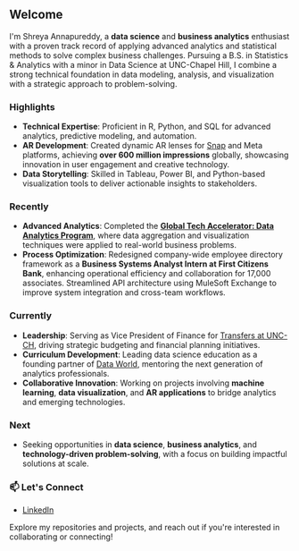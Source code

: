 ## Welcome  

I'm Shreya Annapureddy, a **data science** and **business analytics** enthusiast with a proven track record of applying advanced analytics and statistical methods to solve complex business challenges. Pursuing a B.S. in Statistics & Analytics with a minor in Data Science at UNC-Chapel Hill, I combine a strong technical foundation in data modeling, analysis, and visualization with a strategic approach to problem-solving.  

### Highlights  
- **Technical Expertise**: Proficient in R, Python, and SQL for advanced analytics, predictive modeling, and automation.  
- **AR Development**: Created dynamic AR lenses for [Snap](https://lensstudio.snapchat.com/creator/hG9De5xaBTOFzRNVdtWfpw) and Meta platforms, achieving **over 600 million impressions** globally, showcasing innovation in user engagement and creative technology.  
- **Data Storytelling**: Skilled in Tableau, Power BI, and Python-based visualization tools to deliver actionable insights to stakeholders.  

### Recently  
- **Advanced Analytics**: Completed the **[Global Tech Accelerator: Data Analytics Program](https://www.credential.net/a97b4ebe-3b13-4b35-8f98-aa16c4dc64a4)**, where data aggregation and visualization techniques were applied to real-world business problems.  
- **Process Optimization**: Redesigned company-wide employee directory framework as a **Business Systems Analyst Intern at First Citizens Bank**, enhancing operational efficiency and collaboration for 17,000 associates. Streamlined API architecture using MuleSoft Exchange to improve system integration and cross-team workflows.

### Currently  
- **Leadership**: Serving as Vice President of Finance for [Transfers at UNC-CH](https://heellife.unc.edu/organization/transfers-at-unc), driving strategic budgeting and financial planning initiatives.  
- **Curriculum Development**: Leading data science education as a founding partner of [Data World](https://cads.cs.unc.edu/data-world), mentoring the next generation of analytics professionals.  
- **Collaborative Innovation**: Working on projects involving **machine learning**, **data visualization**, and **AR applications** to bridge analytics and emerging technologies.  

### Next  
- Seeking opportunities in **data science**, **business analytics**, and **technology-driven problem-solving**, with a focus on building impactful solutions at scale.  

### 📫 Let's Connect  
- [LinkedIn](https://linkedin.com/in/shreyanna/)  

Explore my repositories and projects, and reach out if you're interested in collaborating or connecting!  
